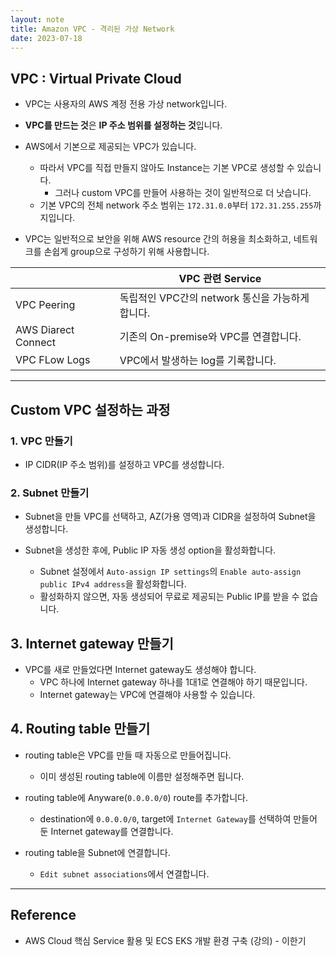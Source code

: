 ```yaml
---
layout: note
title: Amazon VPC - 격리된 가상 Network
date: 2023-07-18
---
```





## VPC : Virtual Private Cloud

- VPC는 사용자의 AWS 계정 전용 가상 network입니다.
- **VPC를 만드는 것**은 **IP 주소 범위를 설정하는 것**입니다.

- AWS에서 기본으로 제공되는 VPC가 있습니다.
    - 따라서 VPC를 직접 만들지 않아도 Instance는 기본 VPC로 생성할 수 있습니다.
        - 그러나 custom VPC를 만들어 사용하는 것이 일반적으로 더 낫습니다.
    - 기본 VPC의 전체 network 주소 범위는 `172.31.0.0`부터 `172.31.255.255`까지입니다.

- VPC는 일반적으로 보안을 위해 AWS resource 간의 허용을 최소화하고, 네트워크를 손쉽게 group으로 구성하기 위해 사용합니다.

|  | VPC 관련 Service |
| --- | --- |
| VPC Peering | 독립적인 VPC간의 network 통신을 가능하게 합니다. |
| AWS Diarect Connect | 기존의 On-premise와 VPC를 연결합니다. |
| VPC FLow Logs | VPC에서 발생하는 log를 기록합니다. |




---




## Custom VPC 설정하는 과정


### 1. VPC 만들기

- IP CIDR(IP 주소 범위)를 설정하고 VPC를 생성합니다.


### 2. Subnet 만들기

- Subnet을 만들 VPC를 선택하고, AZ(가용 영역)과 CIDR을 설정하여 Subnet을 생성합니다.

- Subnet을 생성한 후에, Public IP 자동 생성 option을 활성화합니다.
    - Subnet 설정에서 `Auto-assign IP settings`의 `Enable auto-assign public IPv4 address`을 활성화합니다.
    - 활성화하지 않으면, 자동 생성되어 무료로 제공되는 Public IP를 받을 수 없습니다.


## 3. Internet gateway 만들기

- VPC를 새로 만들었다면 Internet gateway도 생성해야 합니다.
    - VPC 하나에 Internet gateway 하나를 1대1로 연결해야 하기 때문입니다.
    - Internet gateway는 VPC에 연결해야 사용할 수 있습니다.


## 4. Routing table 만들기

- routing table은 VPC를 만들 때 자동으로 만들어집니다.
    - 이미 생성된 routing table에 이름만 설정해주면 됩니다.

- routing table에 Anyware(`0.0.0.0/0`) route를 추가합니다.
    - destination에 `0.0.0.0/0`, target에 `Internet Gateway`를 선택하여 만들어 둔 Internet gateway를 연결합니다.

- routing table을 Subnet에 연결합니다.
    - `Edit subnet associations`에서 연결합니다.




---




## Reference

- AWS Cloud 핵심 Service 활용 및 ECS EKS 개발 환경 구축 (강의) - 이한기
